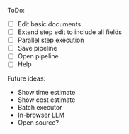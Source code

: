 ToDo:

- [ ] Edit basic documents
- [ ] Extend step edit to include all fields
- [ ] Parallel step execution
- [ ] Save pipeline
- [ ] Open pipeline
- [ ] Help

Future ideas:

- Show time estimate
- Show cost estimate
- Batch executor
- In-browser LLM
- Open source?
